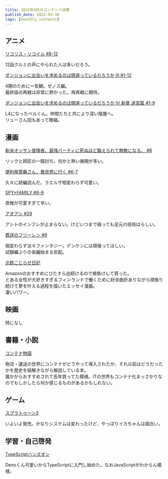 ```yaml
---
title: 2022年9月のコンテンツ消費
publish_date: 2022-09-30
tags: [monthly_contents]
---
```


## アニメ

[リコリス・リコイル #8-12](https://annict.com/works/9250)

12話クルミの声にやられた人は多いだろう。

[ダンジョンに出会いを求めるのは間違っているだろうか III #1-12](https://annict.com/works/6964)

4期のために一気観。ゼノス編。  
最終話の再戦は非常に熱かった。再再戦に期待。

[ダンジョンに出会いを求めるのは間違っているだろうか IV 新章 迷宮篇 #1-9](https://annict.com/works/7906)

L4になったベルくん。仲間たちと共により深い階層へ。  
リューさん回もあって眼福。

## 漫画

[新米オッサン冒険者、最強パーティに死ぬほど鍛えられて無敵になる。 #6](https://amzn.to/3Vyg0Kx)

リックと師匠の一騎討ち。何かと熱い展開が多い。

[便利屋斎藤さん、異世界に行く #6-7](https://amzn.to/3yRSuOX)

久々に続編読んだ。ラエルザ相変わらず可愛い。  

[SPY×FAMILY #6-9](https://amzn.to/3MBMlw4)

夜帷が可愛すぎて辛い。

[アオアシ #29](https://amzn.to/3CF7VuY)

アシトのインフレが止まらない。けどいつまで経っても足元の技術はらしい。

[葬送のフリーレン #9](https://amzn.to/3s0PEDF)

相変わらず淡々ファンタジー。デンケンには頑張ってほしい。  
試験編ぶりの長編始まる気配。

[北欧こじらせ日記](https://amzn.to/3TcnP72)

Amazonのおすすめにひたすら出続けるので根負けして買った。  
とある女性が大好きすぎるフィンランドで働くために紆余曲折ありながら頑張り続けて夢を叶える過程を描いたエッセイ漫画。  
凄いパワー。

## 映画

特になし

## 書籍・小説

[コンテナ物語](https://amzn.to/3s1x5Pt)

物流・運送の世界にコンテナがどうやって導入されたか、それ以前はどうだったかを歴史を紐解きながら解説している本。  
誰かからおすすめされて去年買ってた模様。ITの世界もコンテナ化まっさかりなのでもしかしたら何か感じるものがあるかもしれない。

## ゲーム

[スプラトゥーン3](https://amzn.to/3T9os1l)

いよいよ発売。かなりシステムは変わったけど、やっぱりイカちゃんは面白い。

## 学習・自己啓発

[TypeScriptハンズオン](https://amzn.to/3g8GEtb)

Denoくん可愛いからTypeScriptに入門し始めた。なおJavaScriptがわからん模様。
